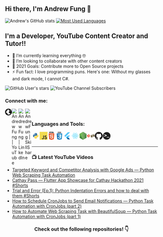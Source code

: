 ## Hi there, I'm Andrew Fung 👋

![Andrew's GitHub stats](https://github-readme-stats.vercel.app/api?username=Andrew-FungKinHo&show_icons=true&theme=gruvbox_light)
[![Most Used Languages](https://github-readme-stats.vercel.app/api/top-langs/?username=Andrew-FungKinHo&layout=compact)](https://github.com/anuraghazra/github-readme-stats)


## I'm a Developer, YouTube Content Creator and Tutor!!

- 🌱 I’m currently learning everything 🤓
- 👯 I’m looking to collaborate with other content creators
- 🥅 2021 Goals: Contribute more to Open Source projects
- ⚡ Fun fact: I love programming puns. Here's one: Without my glasses and dark mode, I cannot C#.

![GitHub User's stars](https://img.shields.io/github/stars/Andrew-FungKinHo?logo=github&style=for-the-badge)
![YouTube Channel Subscribers](https://img.shields.io/youtube/channel/subscribers/UCXrPXVG6btGImU_1H5iAMZQ?logo=youtube&style=for-the-badge)

### Connect with me:

[<img align="left" alt="codeSTACKr.com" width="22px" src="https://raw.githubusercontent.com/iconic/open-iconic/master/svg/globe.svg" />][youtube]

[<img align="left" alt="Andrew Fung | YouTube" width="22px" src="https://cdn.jsdelivr.net/npm/simple-icons@v3/icons/youtube.svg" />][youtube]

[<img align="left" alt="Andrew Fung | LinkedIn" width="22px" src="https://cdn.jsdelivr.net/npm/simple-icons@v3/icons/linkedin.svg" />][linkedin]

[<img align="left" alt="AndrewFung | SkillShare" width="22px" src="https://cdn.jsdelivr.net/npm/simple-icons@v3/icons/skillshare.svg" />][skillshare]


<br />

### Languages and Tools:

[<img align="left" alt="JavaScript" width="26px" src="https://raw.githubusercontent.com/github/explore/80688e429a7d4ef2fca1e82350fe8e3517d3494d/topics/python/python.png" />][pythonplaylist]
[<img align="left" alt="JavaScript" width="26px" src="https://raw.githubusercontent.com/github/explore/80688e429a7d4ef2fca1e82350fe8e3517d3494d/topics/javascript/javascript.png" />][jsplaylist]
[<img align="left" alt="HTML5" width="26px" src="https://raw.githubusercontent.com/github/explore/80688e429a7d4ef2fca1e82350fe8e3517d3494d/topics/html/html.png" />][webdevelopmentplaylist]
[<img align="left" alt="CSS3" width="26px" src="https://raw.githubusercontent.com/github/explore/80688e429a7d4ef2fca1e82350fe8e3517d3494d/topics/css/css.png" />][webdevelopmentplaylist]
[<img align="left" alt="Flutter" width="26px" src="https://raw.githubusercontent.com/github/explore/80688e429a7d4ef2fca1e82350fe8e3517d3494d/topics/flutter/flutter.png" />][pythonplaylist]
[<img align="left" alt="React" width="26px" src="https://raw.githubusercontent.com/github/explore/80688e429a7d4ef2fca1e82350fe8e3517d3494d/topics/react/react.png" />][pythonplaylist]
[<img align="left" alt="Node.js" width="26px" src="https://raw.githubusercontent.com/github/explore/80688e429a7d4ef2fca1e82350fe8e3517d3494d/topics/nodejs/nodejs.png" />][pythonplaylist]
[<img align="left" alt="Git" width="26px" src="https://raw.githubusercontent.com/github/explore/80688e429a7d4ef2fca1e82350fe8e3517d3494d/topics/git/git.png" />][pythonplaylist]
[<img align="left" alt="GitHub" width="26px" src="https://raw.githubusercontent.com/github/explore/78df643247d429f6cc873026c0622819ad797942/topics/github/github.png" />][pythonplaylist]
[<img align="left" alt="Terminal" width="26px" src="https://raw.githubusercontent.com/github/explore/80688e429a7d4ef2fca1e82350fe8e3517d3494d/topics/terminal/terminal.png" />][pythonplaylist]

<br />
<br />

---

### 📺 Latest YouTube Videos
<!-- YOUTUBE:START -->
- [Targeted Keyword and Competitor Analysis with Google Ads — Python Web Scraping Task Automation](https://www.youtube.com/watch?v=DXju-2RF4jw)
- [Cathay Pass — Flutter App Showcase for Cathay Hackathon 2021 #Shorts](https://www.youtube.com/watch?v=29qyAVPVVaU)
- [Trial and Error &lpar;Ep.1&rpar;: Python Indentation Errors and how to deal with them #Shorts](https://www.youtube.com/watch?v=efTT5T85IiE)
- [How to Schedule CronJobs to Send Email Notifications — Python Task Automation with CronJobs &lpar;part 2&rpar;](https://www.youtube.com/watch?v=vscDphDAcQM)
- [How to Automate Web Scraping Task with BeautifulSoup — Python Task Automation with CronJobs &lpar;part 1&rpar;](https://www.youtube.com/watch?v=Z4OBn83Rmj8)
<!-- YOUTUBE:END -->

[youtube]: https://youtube.com/AndrewFungKinHo
[linkedin]: https://linkedin.com/in/andrew-fung-060456178/
[skillshare]: https://skillshare.com/user/andrewfung

[pythonplaylist]: https://youtube.com/playlist?list=PLR8GQrwPTwEp1JqCcvTFffGMhc6A3g8kw
[jsplaylist]: https://youtube.com/playlist?list=PLR8GQrwPTwEqtggixiTesXXRf3qYKzceY
[webdevelopmentplaylist]: https://youtube.com/playlist?list=PLR8GQrwPTwEqIcGalzduuw8mJOuu10kpD

<h3 align="center">Check out the following repositories! 👇</h3>
